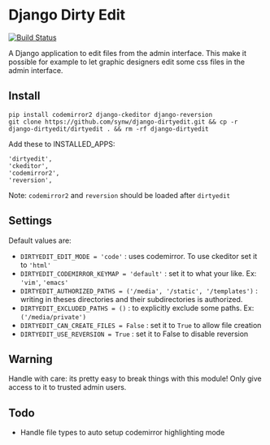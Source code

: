 Django Dirty Edit
==============

[![Build Status](https://travis-ci.org/synw/django-dirtyedit.svg?branch=master)](https://travis-ci.org/synw/django-dirtyedit)

A Django application to edit files from the admin interface. This make it possible for example to let graphic 
designers edit some css files in the admin interface. 

Install
--------------

	pip install codemirror2 django-ckeditor django-reversion 
	git clone https://github.com/synw/django-dirtyedit.git && cp -r django-dirtyedit/dirtyedit . && rm -rf django-dirtyedit

Add these to INSTALLED_APPS:

	'dirtyedit',
	'ckeditor',
	'codemirror2',
	'reversion',

Note: `codemirror2` and `reversion` should be loaded after `dirtyedit`

Settings
--------------

Default values are:

- `DIRTYEDIT_EDIT_MODE = 'code'` : uses codemirror. To use ckeditor set it to `'html'`   
- `DIRTYEDIT_CODEMIRROR_KEYMAP = 'default'` : set it to what your like. Ex: `'vim'`, `'emacs'`
- `DIRTYEDIT_AUTHORIZED_PATHS = ('/media', '/static', '/templates')` : writing in theses directories and their subdirectories is authorized.
- `DIRTYEDIT_EXCLUDED_PATHS = ()` : to explicitly exclude some paths. Ex: `('/media/private')`
- `DIRTYEDIT_CAN_CREATE_FILES = False` : set it to `True` to allow file creation
- `DIRTYEDIT_USE_REVERSION = True` : set it to False to disable reversion

Warning
--------------

Handle with care: its pretty easy to break things with this module! Only give access to it to trusted admin users.

Todo
--------------

- Handle file types to auto setup codemirror highlighting mode